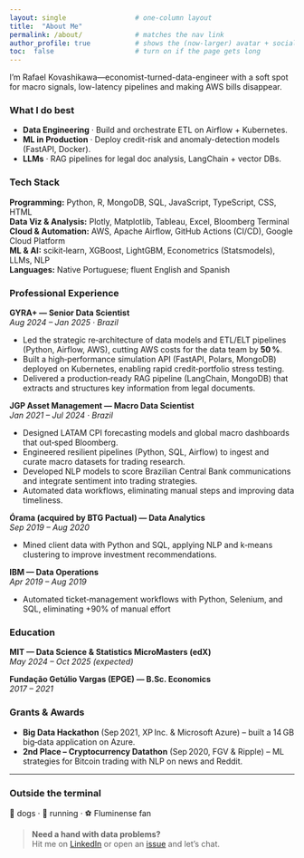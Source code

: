 ```yaml
---
layout: single                 # one-column layout
title:  "About Me"
permalink: /about/             # matches the nav link
author_profile: true           # shows the (now-larger) avatar + socials
toc:  false                    # turn on if the page gets long
---
```


<!-- Kick-off blurb -->
I’m Rafael Kovashikawa—economist-turned-data-engineer with a soft spot for macro signals, low-latency pipelines and making AWS bills disappear.

### What I do best
* **Data Engineering** · Build and orchestrate ETL on Airflow + Kubernetes.
* **ML in Production** · Deploy credit-risk and anomaly-detection models (FastAPI, Docker).
* **LLMs** · RAG pipelines for legal doc analysis, LangChain + vector DBs.

### Tech Stack
**Programming:** Python, R, MongoDB, SQL, JavaScript, TypeScript, CSS, HTML  
**Data Viz & Analysis:** Plotly, Matplotlib, Tableau, Excel, Bloomberg Terminal  
**Cloud & Automation:** AWS, Apache Airflow, GitHub Actions (CI/CD), Google Cloud Platform  
**ML & AI:** scikit‑learn, XGBoost, LightGBM, Econometrics (Statsmodels), LLMs, NLP  
**Languages:** Native Portuguese; fluent English and Spanish

### Professional Experience
**GYRA+ — Senior Data Scientist**  
_Aug 2024 – Jan 2025 · Brazil_  
- Led the strategic re‑architecture of data models and ETL/ELT pipelines (Python, Airflow, AWS), cutting AWS costs for the data team by **50 %**.  
- Built a high‑performance simulation API (FastAPI, Polars, MongoDB) deployed on Kubernetes, enabling rapid credit‑portfolio stress testing.  
- Delivered a production‑ready RAG pipeline (LangChain, MongoDB) that extracts and structures key information from legal documents.

**JGP Asset Management — Macro Data Scientist**  
_Jan 2021 – Jul 2024 · Brazil_  
- Designed LATAM CPI forecasting models and global macro dashboards that out‑sped Bloomberg.  
- Engineered resilient pipelines (Python, SQL, Airflow) to ingest and curate macro datasets for trading research.  
- Developed NLP models to score Brazilian Central Bank communications and integrate sentiment into trading strategies.  
- Automated data workflows, eliminating manual steps and improving data timeliness.

**Órama (acquired by BTG Pactual) — Data Analytics**  
_Sep 2019 – Aug 2020_  
- Mined client data with Python and SQL, applying NLP and k‑means clustering to improve investment recommendations.

**IBM — Data Operations**  
_Apr 2019 – Aug 2019_
- Automated ticket‑management workflows with Python, Selenium, and SQL, eliminating +90% of manual effort

### Education
**MIT — Data Science & Statistics MicroMasters (edX)**  
_May 2024 – Oct 2025 (expected)_

**Fundação Getúlio Vargas (EPGE) — B.Sc. Economics**  
_2017 – 2021_

### Grants & Awards
- **Big Data Hackathon** (Sep 2021, XP Inc. & Microsoft Azure) – built a 14 GB big‑data application on Azure.  
- **2nd Place – Cryptocurrency Datathon** (Sep 2020, FGV & Ripple) – ML strategies for Bitcoin trading with NLP on news and Reddit.

----

### Outside the terminal
🦮 dogs · 🏃 running · ⚽ Fluminense fan

> **Need a hand with data problems?**  
> Hit me on [LinkedIn](https://www.linkedin.com/in/rkovashikawa/) or open an [issue](https://github.com/kovashikawa/kovashikawa.github.io/issues) and let’s chat.